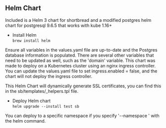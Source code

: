 ## Helm Chart  
  
Included is a Helm 3 chart for shortbread and a modified postgres helm chart for postgresql 9.6.5 that works with kube 1.16+

- Install Helm    
```brew install helm```  
  
  
Ensure all variables in the values.yaml file are up-to-date and the Postgres database information is populated. There are several other variables that need to be updated as well, such as the 'domain' variable. This chart was made to deploy on a Kubernetes cluster using an nginx ingress controller. You can update the values.yaml file to set ingress.enabled = false, and the chart will not deploy the ingress controller.  
  
This Helm Chart will dynamically generate SSL certificates, you can find this in the sb/templates/_helpers.tpl file.  
  
- Deploy Helm chart  
```helm upgrade --install test sb```  
  
You can deploy to a specific namespace if you specify '--namespace <namespace>' with the helm command.  

